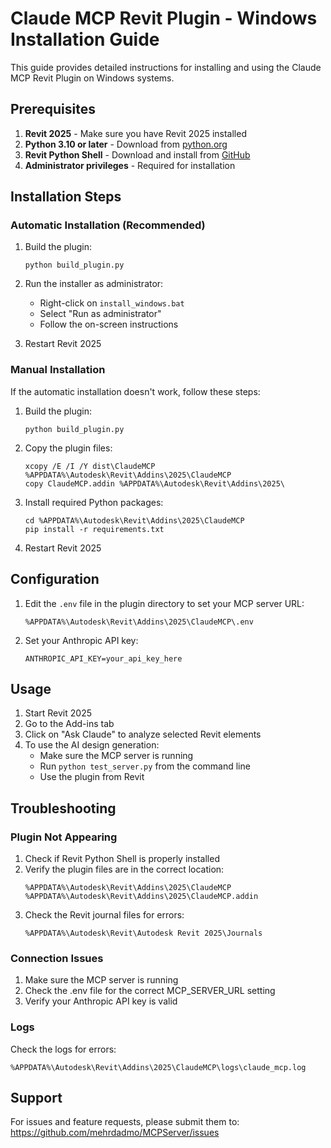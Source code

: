 # Claude MCP Revit Plugin - Windows Installation Guide

This guide provides detailed instructions for installing and using the Claude MCP Revit Plugin on Windows systems.

## Prerequisites

1. **Revit 2025** - Make sure you have Revit 2025 installed
2. **Python 3.10 or later** - Download from [python.org](https://www.python.org/downloads/)
3. **Revit Python Shell** - Download and install from [GitHub](https://github.com/architecture-building-systems/revitpythonshell/releases)
4. **Administrator privileges** - Required for installation

## Installation Steps

### Automatic Installation (Recommended)

1. Build the plugin:
   ```
   python build_plugin.py
   ```

2. Run the installer as administrator:
   - Right-click on `install_windows.bat`
   - Select "Run as administrator"
   - Follow the on-screen instructions

3. Restart Revit 2025

### Manual Installation

If the automatic installation doesn't work, follow these steps:

1. Build the plugin:
   ```
   python build_plugin.py
   ```

2. Copy the plugin files:
   ```
   xcopy /E /I /Y dist\ClaudeMCP %APPDATA%\Autodesk\Revit\Addins\2025\ClaudeMCP
   copy ClaudeMCP.addin %APPDATA%\Autodesk\Revit\Addins\2025\
   ```

3. Install required Python packages:
   ```
   cd %APPDATA%\Autodesk\Revit\Addins\2025\ClaudeMCP
   pip install -r requirements.txt
   ```

4. Restart Revit 2025

## Configuration

1. Edit the `.env` file in the plugin directory to set your MCP server URL:
   ```
   %APPDATA%\Autodesk\Revit\Addins\2025\ClaudeMCP\.env
   ```

2. Set your Anthropic API key:
   ```
   ANTHROPIC_API_KEY=your_api_key_here
   ```

## Usage

1. Start Revit 2025
2. Go to the Add-ins tab
3. Click on "Ask Claude" to analyze selected Revit elements
4. To use the AI design generation:
   - Make sure the MCP server is running
   - Run `python test_server.py` from the command line
   - Use the plugin from Revit

## Troubleshooting

### Plugin Not Appearing

1. Check if Revit Python Shell is properly installed
2. Verify the plugin files are in the correct location:
   ```
   %APPDATA%\Autodesk\Revit\Addins\2025\ClaudeMCP
   %APPDATA%\Autodesk\Revit\Addins\2025\ClaudeMCP.addin
   ```
3. Check the Revit journal files for errors:
   ```
   %APPDATA%\Autodesk\Revit\Autodesk Revit 2025\Journals
   ```

### Connection Issues

1. Make sure the MCP server is running
2. Check the .env file for the correct MCP_SERVER_URL setting
3. Verify your Anthropic API key is valid

### Logs

Check the logs for errors:
```
%APPDATA%\Autodesk\Revit\Addins\2025\ClaudeMCP\logs\claude_mcp.log
```

## Support

For issues and feature requests, please submit them to:
https://github.com/mehrdadmo/MCPServer/issues 